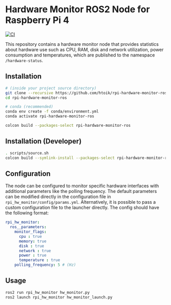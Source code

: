 # Hardware Monitor ROS2 Node for Raspberry Pi 4

[![CI](https://github.com/htoik/rpi-hardware-monitor-ros/actions/workflows/ci.yml/badge.svg)](https://github.com/htoik/rpi-hardware-monitor-ros/actions/workflows/ci.yml)

This repository contains a hardware monitor node that provides statistics about hardware use such as CPU, RAM, disk and network utilization, power consumption and temperatures, which are published to the namespace `/hardware-status`.

## Installation

```bash
# (inside your project source directory)
git clone --recursive https://github.com/htoik/rpi-hardware-monitor-ros rpi-hardware-monitor-ros
cd rpi-hardware-monitor-ros

# conda (recommended)
conda env create -f conda/environment.yml
conda activate rpi-hardware-monitor-ros

colcon build --packages-select rpi-hardware-monitor-ros
```

## Installation (Developer)

```bash
. scripts/source.sh
colcon build --symlink-install --packages-select rpi-hardware-monitor-ros
```

## Configuration

The node can be configured to monitor specific hardware interfaces with additional parameters like the polling frequency. The default parameters can be modified directly in the configuration file in `rpi_hw_monitor/config/params.yml`. Alternatively, it is possible to pass a custom configuration file to the launcher directly. The config should have the following format:

```yaml
rpi_hw_monitor:
  ros__parameters:
    monitor_flags:
      cpu : true
      memory: true
      disk : true
      network : true
      power : true
      temperature : true
    polling_frequency: 5 # (Hz)
```

## Usage

```bash
ros2 run rpi_hw_monitor hw_monitor.py
ros2 launch rpi_hw_monitor hw_monitor_launch.py
```
